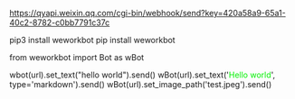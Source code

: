 https://qyapi.weixin.qq.com/cgi-bin/webhook/send?key=420a58a9-65a1-40c2-8782-c0bb7791c37c

pip3 install weworkbot
pip install weworkbot

from weworkbot import Bot as wBot

wbot(url).set_text("hello world").send()
wBot(url).set_text('<font color="info">Hello world</font>', type='markdown').send()
wBot(url).set_image_path('test.jpeg').send()
